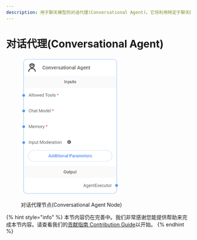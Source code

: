 ```yaml
---
description: 用于聊天模型的对话代理(Conversational Agent)。它将利用特定于聊天的提示。
---
```


# 对话代理(Conversational Agent)

<figure><img src="../../../.gitbook/assets/image (10) (1) (1) (1) (1) (1).png" alt="" width="271"><figcaption><p>对话代理节点(Conversational Agent Node)</p></figcaption></figure>

{% hint style="info" %}
本节内容仍在完善中。我们非常感谢您能提供帮助来完成本节内容。请查看我们的[贡献指南 Contribution Guide](../../../contributing/)以开始。
{% endhint %}